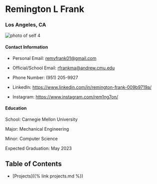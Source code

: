 # Remington L Frank
### Los Angeles, CA

![photo of self 4](https://user-images.githubusercontent.com/44786172/147727962-385ffee6-966c-4ada-888e-5dc4ebf93eb2.png)


#### Contact Information

  * Personal Email: <remyfrank01@gmail.com>   
  
  * Official/School Email: <rfrankma@andrew.cmu.edu>
  
  * Phone Number: (951) 205-9927
  
  * LinkedIn: <https://www.linkedin.com/in/remington-frank-009b9719a/>
  
  * Instagram: <https://www.instagram.com/rem1ng7on/>
  
  
#### Education

  School: Carnegie Mellon University
  
  Major: Mechanical Engineering
  
  Minor: Computer Science
  
  Expected Graduation: May 2023

## Table of Contents

* [Projects]({% link projects.md %})

